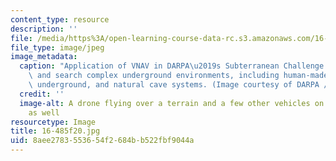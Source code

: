 ```yaml
---
content_type: resource
description: ''
file: /media/https%3A/open-learning-course-data-rc.s3.amazonaws.com/16-485-visual-navigation-for-autonomous-vehicles-vnav-fall-2020/8aee2783553654f2684bb522fbf9044a_16-485f20.jpg
file_type: image/jpeg
image_metadata:
  caption: "Application of VNAV in DARPA\u2019s Subterranean Challenge to map, navigate,\
    \ and search complex underground environments, including human-made tunnels, urban\
    \ underground, and natural cave systems. (Image courtesy of DARPA / public domain.)"
  credit: ''
  image-alt: A drone flying over a terrain and a few other vehicles on that terrain
    as well
resourcetype: Image
title: 16-485f20.jpg
uid: 8aee2783-5536-54f2-684b-b522fbf9044a
---
```


